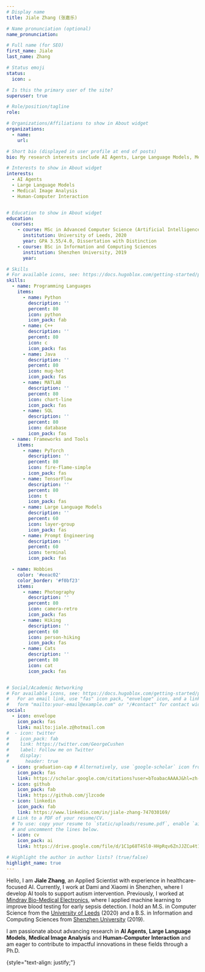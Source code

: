 ```yaml
---
# Display name
title: Jiale Zhang (张嘉乐)

# Name pronunciation (optional)
name_pronunciation: 

# Full name (for SEO)
first_name: Jiale
last_name: Zhang

# Status emoji
status: 
  icon: ☕️

# Is this the primary user of the site?
superuser: true

# Role/position/tagline
role: 

# Organizations/Affiliations to show in About widget
organizations:
  - name: 
    url: 

# Short bio (displayed in user profile at end of posts)
bio: My research interests include AI Agents, Large Language Models, Medical Image Analysis and Human-Computer Interaction.

# Interests to show in About widget
interests:
  - AI Agents
  - Large Language Models
  - Medical Image Analysis
  - Human-Computer Interaction


# Education to show in About widget
education:
  courses:
    - course: MSc in Advanced Computer Science (Artificial Intelligence)
      institution: University of Leeds, 2020
      year: GPA 3.55/4.0, Dissertation with Distinction
    - course: BSc in Information and Computing Sciences
      institution: Shenzhen University, 2019
      year: 

# Skills
# For available icons, see: https://docs.hugoblox.com/getting-started/page-builder/#icons
skills:
  - name: Programming Languages
    items:
      - name: Python
        description: ''
        percent: 80
        icon: python
        icon_pack: fab
      - name: C++
        description: ''
        percent: 80
        icon: c
        icon_pack: fas
      - name: Java
        description: ''
        percent: 80
        icon: mug-hot
        icon_pack: fas
      - name: MATLAB
        description: ''
        percent: 80
        icon: chart-line
        icon_pack: fas
      - name: SQL
        description: ''
        percent: 80
        icon: database
        icon_pack: fas
  - name: Frameworks and Tools
    items:
      - name: PyTorch
        description: ''
        percent: 80
        icon: fire-flame-simple
        icon_pack: fas
      - name: TensorFlow
        description: ''
        percent: 80
        icon: t
        icon_pack: fas
      - name: Large Language Models
        description: ''
        percent: 60
        icon: layer-group
        icon_pack: fas
      - name: Prompt Engineering
        description: ''
        percent: 60
        icon: terminal
        icon_pack: fas

  - name: Hobbies
    color: '#eeac02'
    color_border: '#f0bf23'
    items:
      - name: Photography
        description: ''
        percent: 80
        icon: camera-retro
        icon_pack: fas
      - name: Hiking
        description: ''
        percent: 60
        icon: person-hiking
        icon_pack: fas
      - name: Cats
        description: ''
        percent: 80
        icon: cat
        icon_pack: fas


# Social/Academic Networking
# For available icons, see: https://docs.hugoblox.com/getting-started/page-builder/#icons
#   For an email link, use "fas" icon pack, "envelope" icon, and a link in the
#   form "mailto:your-email@example.com" or "/#contact" for contact widget.
social:
  - icon: envelope
    icon_pack: fas
    link: mailto:jiale.z@hotmail.com
#  - icon: twitter
#    icon_pack: fab
#    link: https://twitter.com/GeorgeCushen
#    label: Follow me on Twitter
#    display:
#      header: true
  - icon: graduation-cap # Alternatively, use `google-scholar` icon from `ai` icon pack
    icon_pack: fas
    link: https://scholar.google.com/citations?user=bToabacAAAAJ&hl=zh-CN
  - icon: github
    icon_pack: fab
    link: https://github.com/jlzcode
  - icon: linkedin
    icon_pack: fab
    link: https://www.linkedin.com/in/jiale-zhang-747030169/
  # Link to a PDF of your resume/CV.
  # To use: copy your resume to `static/uploads/resume.pdf`, enable `ai` icons in `params.yaml`,
  # and uncomment the lines below.
  - icon: cv
    icon_pack: ai
    link: https://drive.google.com/file/d/1C1p68T4Sl0-HHpRqv6ZnJJZCu4t1ZRtS/view?usp=sharing

# Highlight the author in author lists? (true/false)
highlight_name: true
---
```


Hello, I am **Jiale Zhang**, an Applied Scientist with experience in healthcare-focused AI. Currently, I work at Dami and Xiaomi in Shenzhen, where I develop AI tools to support autism intervention. Previously, I worked at [Mindray Bio-Medical Electronics](https://www.mindray.com/), where I applied machine learning to improve blood testing for early sepsis detection. I hold an M.S. in Computer Science from the  [University of Leeds](https://leeds.ac.uk/) (2020) and a B.S. in Information and Computing Sciences from [Shenzhen University](https://www.szu.edu.cn/) (2019).

I am passionate about advancing research in **AI Agents**, **Large Language Models**, **Medical Image Analysis** and **Human-Computer Interaction** and am eager to contribute to impactful innovations in these fields through a Ph.D.


{style="text-align: justify;"}
